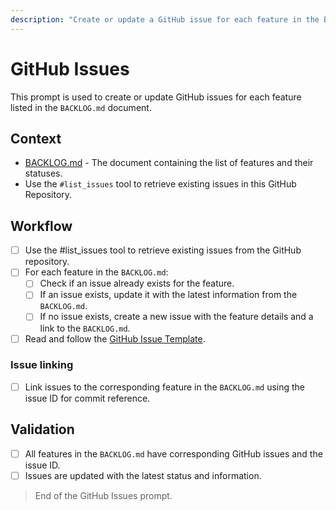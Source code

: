 ```yaml
---
description: "Create or update a GitHub issue for each feature in the BACKLOG document."
---
```


# GitHub Issues

This prompt is used to create or update GitHub issues for each feature listed in the `BACKLOG.md` document.

## Context

- [BACKLOG.md](/docs/BACKLOG.md) - The document containing the list of features and their statuses.
- Use the `#list_issues` tool to retrieve existing issues in this GitHub Repository.

## Workflow

- [ ] Use the #list_issues tool to retrieve existing issues from the GitHub repository.
- [ ] For each feature in the `BACKLOG.md`:
  - [ ] Check if an issue already exists for the feature.
  - [ ] If an issue exists, update it with the latest information from the `BACKLOG.md`.
  - [ ] If no issue exists, create a new issue with the feature details and a link to the `BACKLOG.md`.

- [ ] Read and follow the [GitHub Issue Template](../instructions/tpl-github-issue.instructions.md).

### Issue linking

- [ ] Link issues to the corresponding feature in the `BACKLOG.md` using the issue ID for commit reference.

## Validation

- [ ] All features in the `BACKLOG.md` have corresponding GitHub issues and the issue ID.
- [ ] Issues are updated with the latest status and information.

> End of the GitHub Issues prompt.
